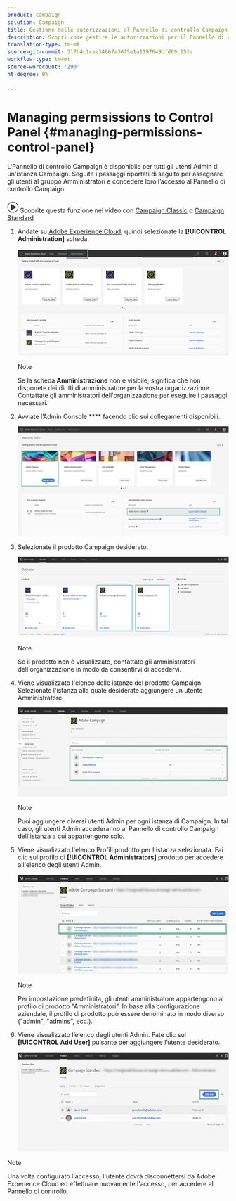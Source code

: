 ```yaml
---
product: campaign
solution: Campaign
title: Gestione delle autorizzazioni al Pannello di controllo Campaign
description: Scopri come gestire le autorizzazioni per il Pannello di controllo Campaign
translation-type: tm+mt
source-git-commit: 317b4c1cee34667a36f5e1a1197649bfd69c151a
workflow-type: tm+mt
source-wordcount: '290'
ht-degree: 0%

---
```



# Managing permsissions to Control Panel {#managing-permissions-control-panel}

L&#39;Pannello di controllo Campaign è disponibile per tutti gli utenti Admin di un&#39;istanza Campaign. Seguite i passaggi riportati di seguito per assegnare gli utenti al gruppo Amministratori e concedere loro l’accesso al Pannello di controllo Campaign.

![](assets/do-not-localize/how-to-video.png) Scoprite questa funzione nel video con [Campaign Classic](https://experienceleague.adobe.com/docs/campaign-classic-learn/control-panel/getting-started-with-the-control-panel.html?lang=en#administrator-rights) o [Campaign Standard](https://experienceleague.adobe.com/docs/campaign-standard-learn/control-panel/getting-started-with-the-control-panel.html?lang=en)

1. Andate su [Adobe Experience Cloud](https://experiencecloud.adobe.com/), quindi selezionate la **[!UICONTROL Administration]** scheda.

   ![](assets/do-not-localize/control_panel_add_user1.png)

   >[!NOTE]
   >
   >Se la scheda <b>Amministrazione</b> non è visibile, significa che non disponete dei diritti di amministratore per la vostra organizzazione. Contattate gli amministratori dell&#39;organizzazione per eseguire i passaggi necessari.

1. Avviate l’Admin Console **** facendo clic sui collegamenti disponibili.

   ![](assets/do-not-localize/control_panel_admin1.png)

1. Selezionate il prodotto Campaign desiderato.

   ![](assets/do-not-localize/control_panel_add_user3.png)

   >[!NOTE]
   >
   >Se il prodotto non è visualizzato, contattate gli amministratori dell&#39;organizzazione in modo da consentirvi di accedervi.

1. Viene visualizzato l&#39;elenco delle istanze del prodotto Campaign. Selezionate l&#39;istanza alla quale desiderate aggiungere un utente Amministratore.

   ![](assets/do-not-localize/control_panel_add_user4.png)

   >[!NOTE]
   >
   >Puoi aggiungere diversi utenti Admin per ogni istanza di Campaign. In tal caso, gli utenti Admin accederanno al Pannello di controllo Campaign dell&#39;istanza a cui appartengono solo.

1. Viene visualizzato l&#39;elenco Profili prodotto per l&#39;istanza selezionata. Fai clic sul profilo di **[!UICONTROL Administrators]** prodotto per accedere all&#39;elenco degli utenti Admin.

   ![](assets/do-not-localize/control_panel_add_user_5.png)

   >[!NOTE]
   >
   >Per impostazione predefinita, gli utenti amministratore appartengono al profilo di prodotto &quot;Amministratori&quot;. In base alla configurazione aziendale, il profilo di prodotto può essere denominato in modo diverso (&quot;admin&quot;, &quot;admins&quot;, ecc.).

1. Viene visualizzato l’elenco degli utenti Admin. Fate clic sul **[!UICONTROL Add User]** pulsante per aggiungere l’utente desiderato.

   ![](assets/do-not-localize/control_panel_add_user_6.png)

>[!NOTE]
>
>Una volta configurato l&#39;accesso, l&#39;utente dovrà disconnettersi da Adobe Experience Cloud ed effettuare nuovamente l&#39;accesso, per accedere al Pannello di controllo.
